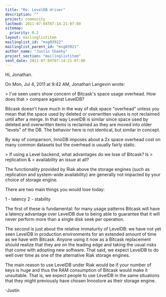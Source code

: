 ```yaml
---
title: "Re: LevelDB driver"
description: ""
project: community
lastmod: 2011-07-04T07:14:21-07:00
sitemap:
  priority: 0.2
layout: mailinglistitem
mailinglist_id: "msg03922"
mailinglist_parent_id: "msg03921"
author_name: "Justin Sheehy"
project_section: "mailinglistitem"
sent_date: 2011-07-04T07:14:21-07:00
---
```



Hi, Jonathan.

On Mon, Jul 4, 2011 at 9:42 AM, Jonathan Langevin
 wrote:

&gt; I've seen users show concern of Bitcask's space usage overhead. How does that
&gt; compare against LevelDB?

Bitcask doesn't have much in the way of disk space "overhead" unless
you mean that the space used by deleted or overwritten values is not
reclaimed until after a merge. In that way LevelDB is similar since
space used by deleted and overwritten items is reclaimed as they are
moved into older "levels" of the DB. The behavior here is not
identical, but similar in concept.

By way of comparison, InnoDB imposes about a 2x space overhead cost on
many common datasets but the overhead is usually fairly static.

&gt; If using a Level backend, what advantages do we lose of Bitcask? ls 
&gt; replication &
&gt; availability an issue at all?

The functionality provided by Riak above the storage engines (such as
replication and system-wide availability) are generally not impacted
by your choice of storage engine.

There are two main things you would lose today:

1 - latency
2 - stability

The first of these is fundamental: for many usage patterns Bitcask
will have a latency advantage over LevelDB due to being able to
guarantee that it will never perform more than a single disk seek per
operation.

The second is just about the relative immaturity of LevelDB: we have
not yet seen LevelDB in production environments for an extended amount
of time as we have with Bitcask. Anyone using it now as a Bitcask
replacement should realize that they are on the leading edge and
taking the usual risks that come with adopting new software. That
said, we expect LevelDB to do well over time as one of the alternative
Riak storage engines.

The main reason to use LevelDB under Riak would be if your number of
keys is huge and thus the RAM consumption of Bitcask would make it
unsuitable. That is, we expect people to use LevelDB in the same
situations that they might previously have chosen Innostore as their
storage engine.

-Justin

